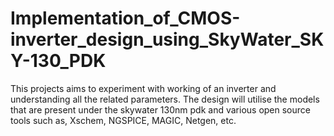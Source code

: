 # Implementation_of_CMOS-inverter_design_using_SkyWater_SKY-130_PDK
This projects aims to experiment with working of an inverter and understanding all the related parameters. The design will utilise the models that are present under the skywater 130nm pdk and various open source tools such as, Xschem, NGSPICE, MAGIC, Netgen, etc.
